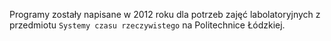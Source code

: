 Programy zostały napisane w 2012 roku dla potrzeb zajęć labolatoryjnych z przedmiotu `Systemy czasu rzeczywistego` na Politechnice Łódzkiej.
